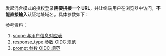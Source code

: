 <IntegrationDetailCard title="拼接登录授权链接">

发起混合模式的授权登录**需要拼接一个 URL**，并让终端用户在浏览器中访问，**不能直接输入**认证地址域名。具体参数如下：

<StackSelector snippet="build-url" selectLabel="选择语言" :order="['javascript', 'curl']"/>

参考资料：

1. [scope 与用户信息对应表](/concepts/oidc-common-questions.md#scope-参数对应的用户信息)
2. [response_type 参数 OIDC 规范](https://openid.net/specs/openid-connect-core-1_0.html#AuthRequest)
3. [prompt 参数 OIDC 规范](https://openid.net/specs/openid-connect-core-1_0.html#AuthRequest)

</IntegrationDetailCard>
